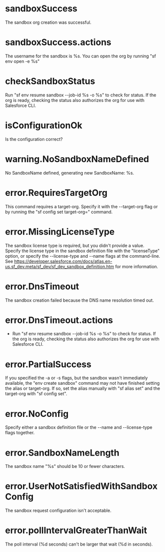 # sandboxSuccess

The sandbox org creation was successful.

# sandboxSuccess.actions

The username for the sandbox is %s.
You can open the org by running "sf env open -e %s"

# checkSandboxStatus

Run "sf env resume sandbox --job-id %s -o %s" to check for status.
If the org is ready, checking the status also authorizes the org for use with Salesforce CLI.

# isConfigurationOk

Is the configuration correct?

# warning.NoSandboxNameDefined

No SandboxName defined, generating new SandboxName: %s.

# error.RequiresTargetOrg

This command requires a target-org. Specify it with the --target-org flag or by running the "sf config set target-org=<username>" command.

# error.MissingLicenseType

The sandbox license type is required, but you didn't provide a value. Specify the license type in the sandbox definition file with the "licenseType" option, or specify the --license-type and --name flags at the command-line. See https://developer.salesforce.com/docs/atlas.en-us.sf_dev.meta/sf_dev/sf_dev_sandbox_definition.htm for more information.

# error.DnsTimeout

The sandbox creation failed because the DNS name resolution timed out.

# error.DnsTimeout.actions

- Run "sf env resume sandbox --job-id %s -o %s" to check for status.
  If the org is ready, checking the status also authorizes the org for use with Salesforce CLI.

# error.PartialSuccess

If you specified the -a or -s flags, but the sandbox wasn't immediately available, the "env create sandbox" command may not have finished setting the alias or target-org.
If so, set the alias manually with "sf alias set" and the target-org with "sf config set".

# error.NoConfig

Specify either a sandbox definition file or the --name and --license-type flags together.

# error.SandboxNameLength

The sandbox name "%s" should be 10 or fewer characters.

# error.UserNotSatisfiedWithSandboxConfig

The sandbox request configuration isn't acceptable.

# error.pollIntervalGreaterThanWait

The poll interval (%d seconds) can't be larger that wait (%d in seconds).
